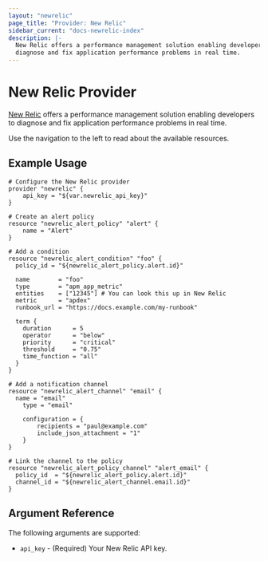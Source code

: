 ```yaml
---
layout: "newrelic"
page_title: "Provider: New Relic"
sidebar_current: "docs-newrelic-index"
description: |-
  New Relic offers a performance management solution enabling developers to 
  diagnose and fix application performance problems in real time.
---
```


# New Relic Provider

[New Relic](https://newrelic.com/) offers a performance management solution 
enabling developers to diagnose and fix application performance problems in real time.

Use the navigation to the left to read about the available resources.

## Example Usage

```
# Configure the New Relic provider
provider "newrelic" {
    api_key = "${var.newrelic_api_key}"
}

# Create an alert policy
resource "newrelic_alert_policy" "alert" {
    name = "Alert"
}

# Add a condition
resource "newrelic_alert_condition" "foo" {
  policy_id = "${newrelic_alert_policy.alert.id}"

  name        = "foo"
  type        = "apm_app_metric"
  entities    = ["12345"] # You can look this up in New Relic
  metric      = "apdex"
  runbook_url = "https://docs.example.com/my-runbook"

  term {
    duration      = 5
    operator      = "below"
    priority      = "critical"
    threshold     = "0.75"
    time_function = "all"
  }
}

# Add a notification channel
resource "newrelic_alert_channel" "email" {
  name = "email"
	type = "email"
	
	configuration = {
		recipients = "paul@example.com"
		include_json_attachment = "1"
	}
}

# Link the channel to the policy
resource "newrelic_alert_policy_channel" "alert_email" {
  policy_id  = "${newrelic_alert_policy.alert.id}"
  channel_id = "${newrelic_alert_channel.email.id}"
}
```

## Argument Reference

The following arguments are supported:

* `api_key` - (Required) Your New Relic API key.
